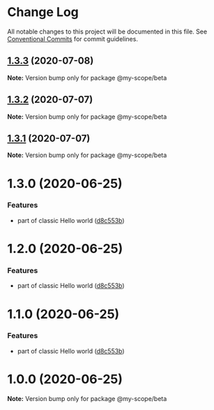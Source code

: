 # Change Log

All notable changes to this project will be documented in this file.
See [Conventional Commits](https://conventionalcommits.org) for commit guidelines.

## [1.3.3](https://github.com/Everettss/lerna-conventional-commits-example/compare/@my-scope/beta@1.3.2...@my-scope/beta@1.3.3) (2020-07-08)

**Note:** Version bump only for package @my-scope/beta





## [1.3.2](https://github.com/Everettss/lerna-conventional-commits-example/compare/@my-scope/beta@1.3.1...@my-scope/beta@1.3.2) (2020-07-07)

**Note:** Version bump only for package @my-scope/beta





## [1.3.1](https://github.com/Everettss/lerna-conventional-commits-example/compare/@my-scope/beta@1.3.0...@my-scope/beta@1.3.1) (2020-07-07)

**Note:** Version bump only for package @my-scope/beta





# 1.3.0 (2020-06-25)


### Features

* part of classic Hello world ([d8c553b](https://github.com/Everettss/lerna-conventional-commits-example/commit/d8c553b2869b8a1f786c5cd0eae9b32f84bf75f5))





# 1.2.0 (2020-06-25)


### Features

* part of classic Hello world ([d8c553b](https://github.com/Everettss/lerna-conventional-commits-example/commit/d8c553b2869b8a1f786c5cd0eae9b32f84bf75f5))





# 1.1.0 (2020-06-25)


### Features

* part of classic Hello world ([d8c553b](https://github.com/Everettss/lerna-conventional-commits-example/commit/d8c553b2869b8a1f786c5cd0eae9b32f84bf75f5))





<a name="1.0.0"></a>
# 1.0.0 (2020-06-25)




**Note:** Version bump only for package @my-scope/beta
